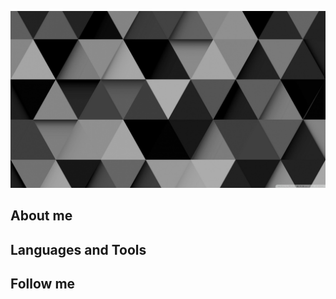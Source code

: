 [![Header](https://github.com/boreman-code/boreman-code/blob/main/assets/header.jpg)](https://github.com/boreman-code)

## About me

## Languages and Tools 

## Follow me
